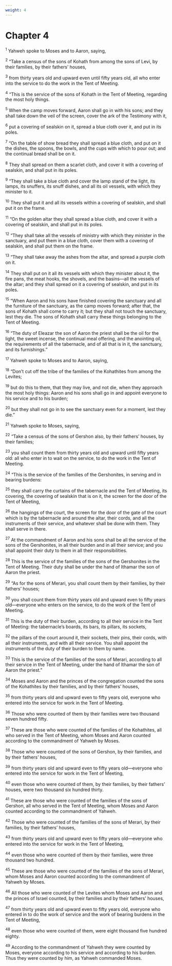 ```yaml
---
weight: 4
---
```


# Chapter 4

<sup>1</sup> Yahweh spoke to Moses and to Aaron, saying, 

<sup>2</sup> “Take a census of the sons of Kohath from among the sons of Levi, by their families, by their fathers’ houses, 

<sup>3</sup> from thirty years old and upward even until fifty years old, all who enter into the service to do the work in the Tent of Meeting. 

<sup>4</sup> “This is the service of the sons of Kohath in the Tent of Meeting, regarding the most holy things. 

<sup>5</sup> When the camp moves forward, Aaron shall go in with his sons; and they shall take down the veil of the screen, cover the ark of the Testimony with it, 

<sup>6</sup> put a covering of sealskin on it, spread a blue cloth over it, and put in its poles. 

<sup>7</sup> “On the table of show bread they shall spread a blue cloth, and put on it the dishes, the spoons, the bowls, and the cups with which to pour out; and the continual bread shall be on it. 

<sup>8</sup> They shall spread on them a scarlet cloth, and cover it with a covering of sealskin, and shall put in its poles. 

<sup>9</sup> “They shall take a blue cloth and cover the lamp stand of the light, its lamps, its snuffers, its snuff dishes, and all its oil vessels, with which they minister to it. 

<sup>10</sup> They shall put it and all its vessels within a covering of sealskin, and shall put it on the frame. 

<sup>11</sup> “On the golden altar they shall spread a blue cloth, and cover it with a covering of sealskin, and shall put in its poles. 

<sup>12</sup> “They shall take all the vessels of ministry with which they minister in the sanctuary, and put them in a blue cloth, cover them with a covering of sealskin, and shall put them on the frame. 

<sup>13</sup> “They shall take away the ashes from the altar, and spread a purple cloth on it. 

<sup>14</sup> They shall put on it all its vessels with which they minister about it, the fire pans, the meat hooks, the shovels, and the basins—all the vessels of the altar; and they shall spread on it a covering of sealskin, and put in its poles. 

<sup>15</sup> “When Aaron and his sons have finished covering the sanctuary and all the furniture of the sanctuary, as the camp moves forward; after that, the sons of Kohath shall come to carry it; but they shall not touch the sanctuary, lest they die. The sons of Kohath shall carry these things belonging to the Tent of Meeting. 

<sup>16</sup> “The duty of Eleazar the son of Aaron the priest shall be the oil for the light, the sweet incense, the continual meal offering, and the anointing oil, the requirements of all the tabernacle, and of all that is in it, the sanctuary, and its furnishings.” 

<sup>17</sup> Yahweh spoke to Moses and to Aaron, saying, 

<sup>18</sup> “Don’t cut off the tribe of the families of the Kohathites from among the Levites; 

<sup>19</sup> but do this to them, that they may live, and not die, when they approach the most holy things: Aaron and his sons shall go in and appoint everyone to his service and to his burden; 

<sup>20</sup> but they shall not go in to see the sanctuary even for a moment, lest they die.” 

<sup>21</sup> Yahweh spoke to Moses, saying, 

<sup>22</sup> “Take a census of the sons of Gershon also, by their fathers’ houses, by their families; 

<sup>23</sup> you shall count them from thirty years old and upward until fifty years old: all who enter in to wait on the service, to do the work in the Tent of Meeting. 

<sup>24</sup> “This is the service of the families of the Gershonites, in serving and in bearing burdens: 

<sup>25</sup> they shall carry the curtains of the tabernacle and the Tent of Meeting, its covering, the covering of sealskin that is on it, the screen for the door of the Tent of Meeting, 

<sup>26</sup> the hangings of the court, the screen for the door of the gate of the court which is by the tabernacle and around the altar, their cords, and all the instruments of their service, and whatever shall be done with them. They shall serve in there. 

<sup>27</sup> At the commandment of Aaron and his sons shall be all the service of the sons of the Gershonites, in all their burden and in all their service; and you shall appoint their duty to them in all their responsibilities. 

<sup>28</sup> This is the service of the families of the sons of the Gershonites in the Tent of Meeting. Their duty shall be under the hand of Ithamar the son of Aaron the priest. 

<sup>29</sup> “As for the sons of Merari, you shall count them by their families, by their fathers’ houses; 

<sup>30</sup> you shall count them from thirty years old and upward even to fifty years old—everyone who enters on the service, to do the work of the Tent of Meeting. 

<sup>31</sup> This is the duty of their burden, according to all their service in the Tent of Meeting: the tabernacle’s boards, its bars, its pillars, its sockets, 

<sup>32</sup> the pillars of the court around it, their sockets, their pins, their cords, with all their instruments, and with all their service. You shall appoint the instruments of the duty of their burden to them by name. 

<sup>33</sup> This is the service of the families of the sons of Merari, according to all their service in the Tent of Meeting, under the hand of Ithamar the son of Aaron the priest.” 

<sup>34</sup> Moses and Aaron and the princes of the congregation counted the sons of the Kohathites by their families, and by their fathers’ houses, 

<sup>35</sup> from thirty years old and upward even to fifty years old, everyone who entered into the service for work in the Tent of Meeting. 

<sup>36</sup> Those who were counted of them by their families were two thousand seven hundred fifty. 

<sup>37</sup> These are those who were counted of the families of the Kohathites, all who served in the Tent of Meeting, whom Moses and Aaron counted according to the commandment of Yahweh by Moses. 

<sup>38</sup> Those who were counted of the sons of Gershon, by their families, and by their fathers’ houses, 

<sup>39</sup> from thirty years old and upward even to fifty years old—everyone who entered into the service for work in the Tent of Meeting, 

<sup>40</sup> even those who were counted of them, by their families, by their fathers’ houses, were two thousand six hundred thirty. 

<sup>41</sup> These are those who were counted of the families of the sons of Gershon, all who served in the Tent of Meeting, whom Moses and Aaron counted according to the commandment of Yahweh. 

<sup>42</sup> Those who were counted of the families of the sons of Merari, by their families, by their fathers’ houses, 

<sup>43</sup> from thirty years old and upward even to fifty years old—everyone who entered into the service for work in the Tent of Meeting, 

<sup>44</sup> even those who were counted of them by their families, were three thousand two hundred. 

<sup>45</sup> These are those who were counted of the families of the sons of Merari, whom Moses and Aaron counted according to the commandment of Yahweh by Moses. 

<sup>46</sup> All those who were counted of the Levites whom Moses and Aaron and the princes of Israel counted, by their families and by their fathers’ houses, 

<sup>47</sup> from thirty years old and upward even to fifty years old, everyone who entered in to do the work of service and the work of bearing burdens in the Tent of Meeting, 

<sup>48</sup> even those who were counted of them, were eight thousand five hundred eighty. 

<sup>49</sup> According to the commandment of Yahweh they were counted by Moses, everyone according to his service and according to his burden. Thus they were counted by him, as Yahweh commanded Moses. 



